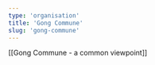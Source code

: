 ```yaml
---
type: 'organisation'
title: 'Gong Commune'
slug: 'gong-commune'
---
```


[[Gong Commune - a common viewpoint]]